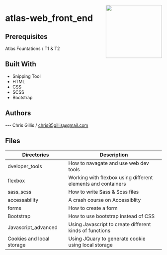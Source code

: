 <p>
<img width="180" height="170" src="https://intranet.atlasschool.com/assets/atlas-logo-full-2-d56b1431911b126479d2448a1cb813950fc86e4755058fc4a7bc1a902fd200e6.png" align="right" >
</p>

# atlas-web_front_end

## Prerequisites

Atlas Fountations / T1 & T2

## Built With

- Snipping Tool
- HTML
- CSS
- SCSS
- Bootstrap

## Authors

--- Chris Gillis / chris85gillis@gmail.com

## Files

| Directories                              | Description                                                       |
| ---------------------------------------- | ----------------------------------------------------------------- |
| dveloper_tools                           | How to navagate and use web dev tools                             |
| flexbox                                  | Working with flexbox using different elements and containers      |
| sass_scss                                | How to write Sass & Scss files                                    |
| accessability                            | A crash course on Accessiblity                                    |
| forms                                    | How to create a form                                              |
| Bootstrap                                | How to use bootstrap instead of CSS                               |
| Javascript_advanced                      | Using Javascript to create different kinds of functions           |
| Cookies and local storage                | Using JQuary to generate cookie using local storage               |
